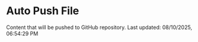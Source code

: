 # Auto Push File

Content that will be pushed to GitHub repository.
Last updated: 08/10/2025, 06:54:29 PM